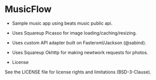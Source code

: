 MusicFlow
=========
- Sample music app using beats music public api.
- Uses Squareup Picasso for image loading/caching/resizing.
- Uses custom API adapter built on Fasterxml/Jackson (@sabind).
- Uses Squareup Okhttp for making newtwork requests for photos.

- License

See the LICENSE file for license rights and limitations (BSD-3-Clause).
